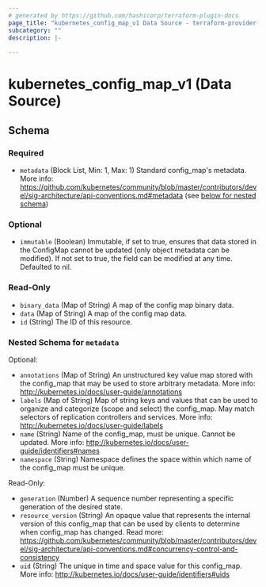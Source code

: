 ```yaml
---
# generated by https://github.com/hashicorp/terraform-plugin-docs
page_title: "kubernetes_config_map_v1 Data Source - terraform-provider-kubernetes"
subcategory: ""
description: |-
  
---
```


# kubernetes_config_map_v1 (Data Source)





<!-- schema generated by tfplugindocs -->
## Schema

### Required

- `metadata` (Block List, Min: 1, Max: 1) Standard config_map's metadata. More info: https://github.com/kubernetes/community/blob/master/contributors/devel/sig-architecture/api-conventions.md#metadata (see [below for nested schema](#nestedblock--metadata))

### Optional

- `immutable` (Boolean) Immutable, if set to true, ensures that data stored in the ConfigMap cannot be updated (only object metadata can be modified). If not set to true, the field can be modified at any time. Defaulted to nil.

### Read-Only

- `binary_data` (Map of String) A map of the config map binary data.
- `data` (Map of String) A map of the config map data.
- `id` (String) The ID of this resource.

<a id="nestedblock--metadata"></a>
### Nested Schema for `metadata`

Optional:

- `annotations` (Map of String) An unstructured key value map stored with the config_map that may be used to store arbitrary metadata. More info: http://kubernetes.io/docs/user-guide/annotations
- `labels` (Map of String) Map of string keys and values that can be used to organize and categorize (scope and select) the config_map. May match selectors of replication controllers and services. More info: http://kubernetes.io/docs/user-guide/labels
- `name` (String) Name of the config_map, must be unique. Cannot be updated. More info: http://kubernetes.io/docs/user-guide/identifiers#names
- `namespace` (String) Namespace defines the space within which name of the config_map must be unique.

Read-Only:

- `generation` (Number) A sequence number representing a specific generation of the desired state.
- `resource_version` (String) An opaque value that represents the internal version of this config_map that can be used by clients to determine when config_map has changed. Read more: https://github.com/kubernetes/community/blob/master/contributors/devel/sig-architecture/api-conventions.md#concurrency-control-and-consistency
- `uid` (String) The unique in time and space value for this config_map. More info: http://kubernetes.io/docs/user-guide/identifiers#uids


